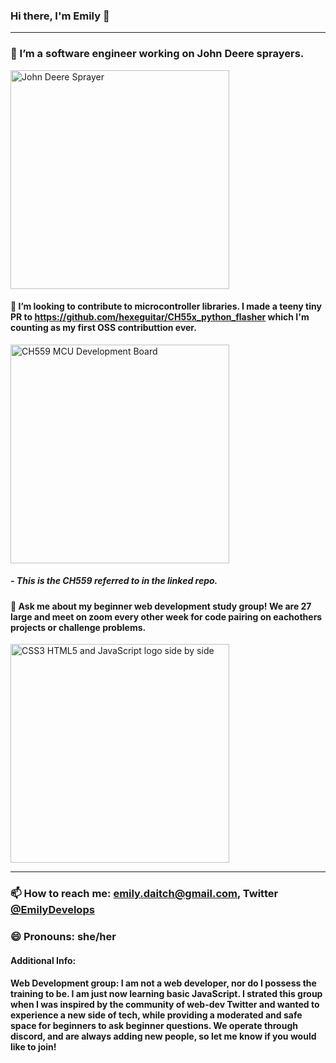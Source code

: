### Hi there, I'm Emily 👋
---
### 🔭 I’m a software engineer working on John Deere sprayers.

<img src="https://www.deere.com/assets/images/region-4/products/application-equipment/r4038-sprayer/r4038_sprayer_r4a038560_large_99adbe0ec7da04e05e27870cb564e25c53d84643.jpg" alt="John Deere Sprayer" width="350px">

#### 👯 I’m looking to contribute to microcontroller libraries. I made a teeny tiny PR to https://github.com/hexeguitar/CH55x_python_flasher which I'm counting as my first OSS contributtion ever.

<img src="https://s5.electrodragon.com/wp-content/uploads/2018/04/CH559-Mini-DEV-Board-CH55x-Series-03-768x596.jpg" alt="CH559 MCU Development Board" width="350px">

#####  - This is the CH559 referred to in the linked repo.
#### 💬 Ask me about my beginner web development study group! We are 27 large and meet on zoom every other week for code pairing on eachothers projects or challenge problems.

<img src="https://skywell.software/wp-content/uploads/2019/01/javascript-vs-html-vs-css-1024x683.jpg" alt="CSS3 HTML5 and JavaScript logo side by side" width="350px">

---
### 📫 How to reach me: emily.daitch@gmail.com, Twitter [@EmilyDevelops](https://twitter.com/EmilyDevelops)
### 😄 Pronouns: she/her

#### Additional Info:
#### Web Development group: I am not a web developer, nor do I possess the training to be. I am just now learning basic JavaScript. I strated this group when I was inspired by the community of web-dev Twitter and wanted to experience a new side of tech, while providing a moderated and safe space for beginners to ask beginner questions. We operate through discord, and are always adding new people, so let me know if you would like to join! 

<!--
**emilydaitch/emilydaitch** is a ✨ _special_ ✨ repository because its `README.md` (this file) appears on your GitHub profile.

Here are some ideas to get you started:

- 🔭 I’m currently working on ...
- 🌱 I’m currently learning ...
- 👯 I’m looking to collaborate on ...
- 🤔 I’m looking for help with ...
- 💬 Ask me about ...
- 📫 How to reach me: ...
- 😄 Pronouns: ...
- ⚡ Fun fact: ...
--
